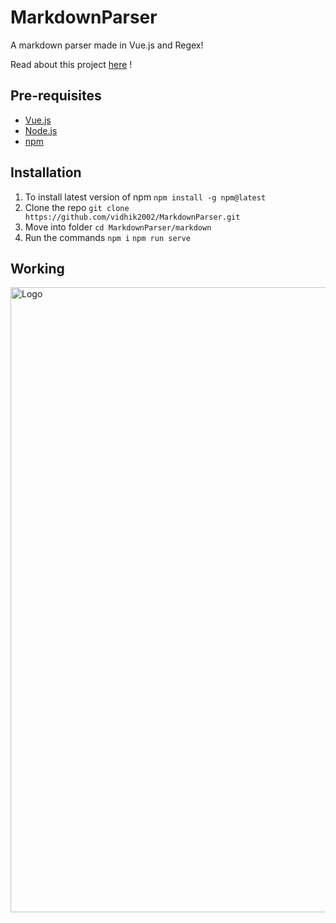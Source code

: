 # MarkdownParser
A markdown parser made in Vue.js and Regex!

Read about this project [here](https://medium.com/@vidhik2002/create-your-own-markdown-parser-bffb392a06db) !

## Pre-requisites
- [Vue.js](https://vuejs.org/)
- [Node.js](https://nodejs.org/en/)
- [npm](https://www.npmjs.com/)


## Installation
1. To install latest version of npm
`npm install -g npm@latest`
2. Clone the repo
`git clone https://github.com/vidhik2002/MarkdownParser.git`
3. Move into folder
`cd MarkdownParser/markdown`
4. Run the commands
`npm i`
`npm run serve`

## Working

<img src="https://i.imgur.com/glfg7jy.png" alt="Logo" width="1000">
